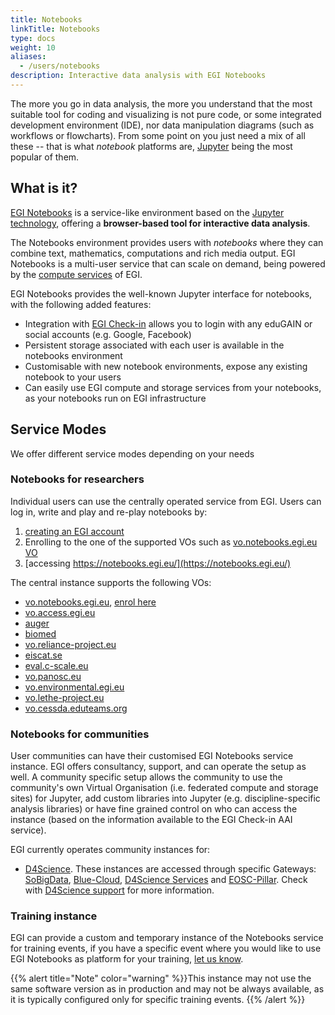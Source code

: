 ```yaml
---
title: Notebooks
linkTitle: Notebooks
type: docs
weight: 10
aliases:
  - /users/notebooks
description: Interactive data analysis with EGI Notebooks
---
```


The more you go in data analysis, the more you understand that the most suitable
tool for coding and visualizing is not pure code, or some integrated development
environment (IDE), nor data manipulation diagrams (such as workflows or
flowcharts). From some point on you just need a mix of all these -- that is what
_notebook_ platforms are, [Jupyter](https://jupyter.org/) being the most popular
of them.

## What is it?

[EGI Notebooks](https://www.egi.eu/service/notebooks/) is a service-like
environment based on the [Jupyter technology](https://jupyter.org/), offering a
**browser-based tool for interactive data analysis**.

The Notebooks environment provides users with _notebooks_ where they can combine
text, mathematics, computations and rich media output. EGI Notebooks is a
multi-user service that can scale on demand, being powered by the
[compute services](../../compute/) of EGI.

EGI Notebooks provides the well-known Jupyter interface for notebooks, with the
following added features:

- Integration with [EGI Check-in](../../aai/check-in/) allows you to login with
  any eduGAIN or social accounts (e.g. Google, Facebook)
- Persistent storage associated with each user is available in the notebooks
  environment
- Customisable with new notebook environments, expose any existing notebook to
  your users
- Can easily use EGI compute and storage services from your notebooks, as your
  notebooks run on EGI infrastructure

## Service Modes

We offer different service modes depending on your needs

### Notebooks for researchers

Individual users can use the centrally operated service from EGI. Users can log
in, write and play and re-play notebooks by:

1. [creating an EGI account](../../aai/check-in/signup)
2. Enrolling to the one of the supported VOs such as
   [vo.notebooks.egi.eu VO](https://aai.egi.eu/auth/realms/id/account/#/enroll?groupPath=/vo.notebooks.egi.eu)
3. [accessing https://notebooks.egi.eu/](https://notebooks.egi.eu/)

The central instance supports the following VOs:

<!-- cSpell:disable -->

- [vo.notebooks.egi.eu](https://operations-portal.egi.eu/vo/view/voname/vo.notebooks.egi.eu),
  [enrol here](https://aai.egi.eu/auth/realms/id/account/#/enroll?groupPath=/vo.notebooks.egi.eu)
- [vo.access.egi.eu](https://operations-portal.egi.eu/vo/view/voname/vo.access.egi.eu)
- [auger](https://operations-portal.egi.eu/vo/view/voname/auger)
- [biomed](https://operations-portal.egi.eu/vo/view/voname/biomed)
- [vo.reliance-project.eu](https://operations-portal.egi.eu/vo/view/voname/vo.reliance-project.eu)
- [eiscat.se](https://operations-portal.egi.eu/vo/view/voname/eiscat.se)
- [eval.c-scale.eu](https://operations-portal.egi.eu/vo/view/voname/eval.c-scale.eu)
- [vo.panosc.eu](https://operations-portal.egi.eu/vo/view/voname/vo.panosc.eu)
- [vo.environmental.egi.eu](https://operations-portal.egi.eu/vo/view/voname/vo.environmental.egi.eu)
- [vo.lethe-project.eu](https://operations-portal.egi.eu/vo/view/voname/vo.lethe-project.eu)
- [vo.cessda.eduteams.org](https://operations-portal.egi.eu/vo/view/voname/vo.cessda.eduteams.org)

<!-- cSpell:enable -->

### Notebooks for communities

User communities can have their customised EGI Notebooks service instance. EGI
offers consultancy, support, and can operate the setup as well. A community
specific setup allows the community to use the community\'s own Virtual
Organisation (i.e. federated compute and storage sites) for Jupyter, add custom
libraries into Jupyter (e.g. discipline-specific analysis libraries) or have
fine grained control on who can access the instance (based on the information
available to the EGI Check-in AAI service).

EGI currently operates community instances for:

- [D4Science](https://www.d4science.org/). These instances are accessed through
  specific Gateways: [SoBigData](https://sobigdata.d4science.org/),
  [Blue-Cloud](https://blue-cloud.d4science.org/),
  [D4Science Services](https://services.d4science.org/) and
  [EOSC-Pillar](https://eosc-pillar.d4science.org/). Check with
  [D4Science support](https://www.d4science.org/contact-us) for more
  information.

### Training instance

EGI can provide a custom and temporary instance of the Notebooks service for
training events, if you have a specific event where you would like to use EGI
Notebooks as platform for your training, [let us know](../../../support/).

{{% alert title="Note" color="warning" %}}This instance may not use the same
software version as in production and may not be always available, as it is
typically configured only for specific training events. {{% /alert %}}
